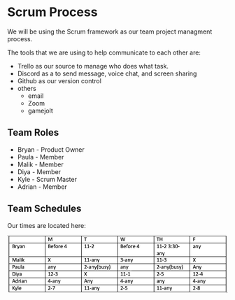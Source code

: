 # Scrum Process

We will be using the Scrum framework as our team project managment process.

The tools that we are using to help communicate to each other are: 
- Trello as our source to manage who does what task.
- Discord as a to send message, voice chat, and screen sharing 
- Github as our version control
- others
  - email
  - Zoom
  - gamejolt

## Team Roles
- Bryan - Product Owner
- Paula - Member
- Malik - Member
- Diya - Member
- Kyle - Scrum Master
- Adrian - Member


## Team Schedules

Our times are located here: 

![image](./team.png)
